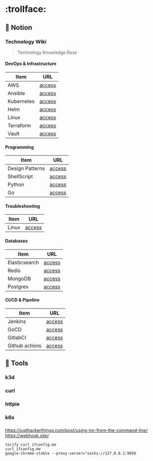 # :trollface:

## :bookmark: Notion

### Technology Wiki

> Technology Knowledge Base

#### DevOps & Infrastructure

Item                              | URL
--------------------------------- | -------------
AWS                               | [access](https://portswigger.net/web-security)
Ansible                           | [access](https://portswigger.net/web-security)
Kubernetes                        | [access](https://portswigger.net/web-security)
Helm                              | [access](https://portswigger.net/web-security)
Linux                             | [access](https://portswigger.net/web-security)
Terraform                         | [access](https://portswigger.net/web-security)
Vault                             | [access](https://portswigger.net/web-security)

#### Programming

Item                              | URL
--------------------------------- | -------------
Design Patterns                   | [access](https://portswigger.net/web-security)
ShellScript                       | [access](https://portswigger.net/web-security)
Python                            | [access](https://portswigger.net/web-security)
Go                                | [access](https://portswigger.net/web-security)

#### Troubleshooting

Item                              | URL
--------------------------------- | -------------
Linux                             | [access](https://portswigger.net/web-security)

#### Databases

Item                              | URL
--------------------------------- | -------------
Elasticsearch                     | [access](https://github.com/apolzek/pullhacks/tree/main/technology-wiki/databases/elasticsearch)
Redis                             | [access](https://portswigger.net/web-security)
MongoDB                           | [access](https://portswigger.net/web-security)
Postgres                          | [access](https://portswigger.net/web-security)

#### CI/CD & Pipeline

Item                              | URL
--------------------------------- | -------------
Jenkins                           | [access](https://portswigger.net/web-security)
GoCD                              | [access](https://portswigger.net/web-security)
GitlabCI                          | [access](https://portswigger.net/web-security)
Github actions                    | [access](https://portswigger.net/web-security)


## :bookmark: Tools

### k3d

### curl

### httpie

### k6s

###


https://justhackerthings.com/post/using-tor-from-the-command-line/
https://webhook.site/

```
torify curl ifconfig.me
curl ifconfig.me
google-chrome-stable --proxy-server="socks://127.0.0.1:9050
```
